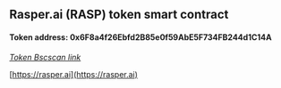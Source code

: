## Rasper.ai (RASP) token smart contract

#### Token address: 0x6F8a4f26Ebfd2B85e0f59AbE5F734FB244d1C14A

*[Token Bscscan link](https://bscscan.com/address/0x6F8a4f26Ebfd2B85e0f59AbE5F734FB244d1C14A#code)*

[https://rasper.ai](https://rasper.ai)